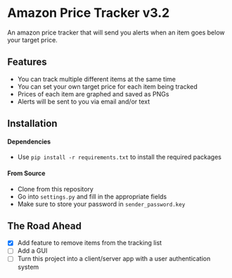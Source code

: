 # Amazon Price Tracker v3.2
An amazon price tracker that will send you alerts when an item goes below your target price.
## Features
* You can track multiple different items at the same time
* You can set your own target price for each item being tracked
* Prices of each item are graphed and saved as PNGs
* Alerts will be sent to you via email and/or text
## Installation
#### Dependencies
* Use `pip install -r requirements.txt` to install the required packages
#### From Source
* Clone from this repository
* Go into `settings.py` and fill in the appropriate fields
* Make sure to store your password in `sender_password.key`
## The Road Ahead
- [x] Add feature to remove items from the tracking list
- [ ] Add a GUI
- [ ] Turn this project into a client/server app with a user authentication system
